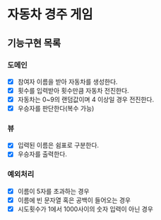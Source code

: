 # 자동차 경주 게임

## 기능구현 목록

### 도메인
- [x] 참여자 이름을 받아 자동차를 생성한다.
- [x] 횟수를 입력받아 횟수만큼 자동차 전진한다.  
- [x] 자동차는 0~9의 랜덤값이며 4 이상일 경우 전진한다.
- [x] 우승자를 판단한다(복수 가능)

### 뷰
- [x] 입력된 이름은 쉼표로 구분한다.
- [x] 우승자를 출력한다.

### 예외처리
- [x] 이름이 5자를 초과하는 경우
- [x] 이름에 빈 문자열 혹은 공백이 들어오는 경우
- [x] 시도횟수가 1에서 1000사이의 숫자 입력이 아닌 경우